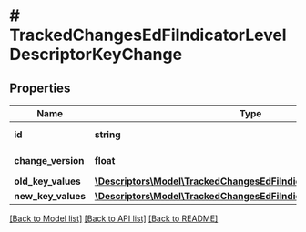 # # TrackedChangesEdFiIndicatorLevelDescriptorKeyChange

## Properties

Name | Type | Description | Notes
------------ | ------------- | ------------- | -------------
**id** | **string** | Resource identifier | [optional]
**change_version** | **float** | Change version | [optional]
**old_key_values** | [**\Descriptors\Model\TrackedChangesEdFiIndicatorLevelDescriptorKey**](TrackedChangesEdFiIndicatorLevelDescriptorKey.md) |  | [optional]
**new_key_values** | [**\Descriptors\Model\TrackedChangesEdFiIndicatorLevelDescriptorKey**](TrackedChangesEdFiIndicatorLevelDescriptorKey.md) |  | [optional]

[[Back to Model list]](../../README.md#models) [[Back to API list]](../../README.md#endpoints) [[Back to README]](../../README.md)
